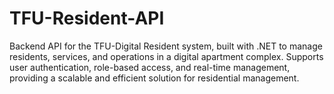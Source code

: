 # TFU-Resident-API
Backend API for the TFU-Digital Resident system, built with .NET to manage residents, services, and operations in a digital apartment complex. Supports user authentication, role-based access, and real-time management, providing a scalable and efficient solution for residential management.
